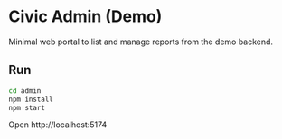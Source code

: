 # Civic Admin (Demo)

Minimal web portal to list and manage reports from the demo backend.

## Run

```bash
cd admin
npm install
npm start
```

Open http://localhost:5174

